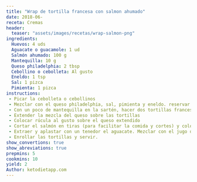 ```yaml
---
title: "Wrap de tortilla francesa con salmon ahumado"
date: 2018-06-
receta: Cremas
header:
  teaser: "assets/images/recetas/wrap-salmon-png"
ingredients:
  Huevos: 4 uds
  Aguacate o guacamole: 1 ud
  Salmón ahumado: 100 g
  Mantequilla: 10 g
  Queso philadelphia: 2 tbsp
  Cebollino o cebolleta: Al gusto
  Eneldo: 1 tsp
  Sal: 1 pizca
  Pimienta: 1 pizca
instructions:
 - Picar la cebolleta o cebollinos
 - Mezclar con el queso philadelphia, sal, pimienta y eneldo. reservar.
 - Con un poco de mantequilla en la sartén, hacer dos tortillas francesas finas en forma de torta.
 - Extender la mezcla del queso sobre las tortillas
 - Colocar rúcula al gusto sobre el queso extendido
 - Cortar el salmón en tiras (para facilitar la comida y cortes) y colocar sobre la rúcula
 - Extraer y aplastar con un tenedor el aguacate. Mezclar con el jugo de limón. Se puede usar guacamole como sustituto rápido.
 - Enrollar las tortillas y servir.
show_convertions: true
show_abreviations: true
prepmins: 5
cookmins: 10
yield: 2
Author: ketodietapp.com
---
```


<!--stackedit_data:
eyJoaXN0b3J5IjpbLTE2MTQwNDAzOTNdfQ==
-->
